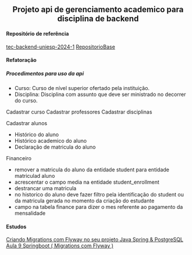 <h2 align="center">Projeto api de gerenciamento academico para disciplina de backend</h2>

#### Repositório de referência

[tec-backend-uniesp-2024-1](https://github.com/kelsonvictr/tec-backend-uniesp-2024-1)
[RepositorioBase](https://github.com/kelsonvictr/tec-backend-uniesp-2024-1/blob/main/src/main/java/br/com/alunoonline/api/model/Aluno.java)

#### Refatoração

##### Procedimentos para uso da api

- Curso: Curso de nível superior ofertado pela instituição.
- Disciplina: Disciplina com assunto que deve ser ministrado no decorrer do curso.


Cadastrar curso
Cadastrar professores
Cadastrar disciplinas
 
Cadastrar alunos
 - Histórico do aluno
 - Histórico academico do aluno
 - Declaração de matricula do aluno

Financeiro

- remover a matricula do aluno da entidade student para entidade matriculad aluno
- acrescentar o campo media na entidade student_enrollment
- destrancar uma matricula
- no historico do aluno deve fazer filtro pela identificação do student ou da matricula gerada no momento da criação do estudante
- campo na tabela finance para dizer o mes referente ao pagamento da mensalidade


#### Estudos
[Criando Migrations com Flyway no seu projeto Java Spring & PostgreSQL](https://www.youtube.com/watch?v=LX5jaieOIAk)
[Aula 9 Springboot ( Migrations com Flyway )](https://www.youtube.com/watch?v=D8mWYIA_BBs)